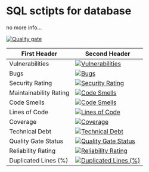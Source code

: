 # SQL sctipts for database


no more info...

[![Quality gate](https://sonarcloud.io/api/project_badges/quality_gate?project=GigaChatTeam_Server-DataBase)](https://sonarcloud.io/summary/new_code?id=GigaChatTeam_Server-DataBase)

| First Header  | Second Header |
| ------------- | ------------- |
| Vulnerabilities  | [![Vulnerabilities](https://sonarcloud.io/api/project_badges/measure?project=GigaChatTeam_Server-DataBase&metric=vulnerabilities)](https://sonarcloud.io/summary/new_code?id=GigaChatTeam_Server-DataBase)  |
| Bugs  | [![Bugs](https://sonarcloud.io/api/project_badges/measure?project=GigaChatTeam_Server-DataBase&metric=bugs)](https://sonarcloud.io/summary/new_code?id=GigaChatTeam_Server-DataBase)  |
| Security Rating  | [![Security Rating](https://sonarcloud.io/api/project_badges/measure?project=GigaChatTeam_Server-DataBase&metric=security_rating)](https://sonarcloud.io/summary/new_code?id=GigaChatTeam_Server-DataBase)  |
| Maintainability Rating  | [![Code Smells](https://sonarcloud.io/api/project_badges/measure?project=GigaChatTeam_Server-DataBase&metric=sqale_rating)](https://sonarcloud.io/summary/new_code?id=GigaChatTeam_Server-DataBase)  |
| Code Smells  | [![Code Smells](https://sonarcloud.io/api/project_badges/measure?project=GigaChatTeam_Server-DataBase&metric=code_smells)](https://sonarcloud.io/summary/new_code?id=GigaChatTeam_Server-DataBase)  |
| Lines of Code  | [![Lines of Code](https://sonarcloud.io/api/project_badges/measure?project=GigaChatTeam_AC&metric=ncloc)](https://sonarcloud.io/summary/new_code?id=GigaChatTeam_Server-DataBase)  |
| Coverage  | [![Coverage](https://sonarcloud.io/api/project_badges/measure?project=GigaChatTeam_Server-DataBase&metric=coverage)](https://sonarcloud.io/summary/new_code?id=GigaChatTeam_Server-DataBase)  |
| Technical Debt  | [![Technical Debt](https://sonarcloud.io/api/project_badges/measure?project=GigaChatTeam_AC&metric=sqale_index)](https://sonarcloud.io/summary/new_code?id=GigaChatTeam_Server-DataBase)  |
| Quality Gate Status  | [![Quality Gate Status](https://sonarcloud.io/api/project_badges/measure?project=GigaChatTeam_Server-DataBase&metric=alert_status)](https://sonarcloud.io/summary/new_code?id=GigaChatTeam_Server-DataBase)  |
| Reliability Rating  | [![Reliability Rating](https://sonarcloud.io/api/project_badges/measure?project=GigaChatTeam_Server-DataBase&metric=reliability_rating)](https://sonarcloud.io/summary/new_code?id=GigaChatTeam_Server-DataBase)  |
| Duplicated Lines (%)  | [![Duplicated Lines (%)](https://sonarcloud.io/api/project_badges/measure?project=GigaChatTeam_Server-DataBase&metric=duplicated_lines_density)](https://sonarcloud.io/summary/new_code?id=GigaChatTeam_Server-DataBase)  |
